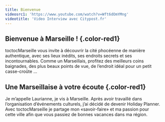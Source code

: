 ```yaml
---
title: Bienvenue
videosrc1: 'https://www.youtube.com/watch?v=Wft6dOmYMng'
videotitle: 'Video Interview avec Citypost.fr'
---
```


## Bienvenue à Marseille ! {.color-red1}

toctocMarseille vous invite à découvrir la cité phocéenne de manière authentique, avec ses lieux inédits, ses endroits secrets et ses incontournables. Comme un Marseillais, profitez des meilleurs coins baignades, des plus beaux points de vue, de l’endroit idéal pour un petit casse-croûte ...

## Une Marseillaise à votre écoute {.color-red1}

Je m’appelle Laurianne, je vis à Marseille. Après avoir travaillé dans l’organisation d’événements culturels, j’ai décidé de devenir Holiday Planner. Avec toctocMarseille je partage mon «savoir-faire» et ma passion pour cette ville afin que vous passiez de bonnes vacances dans ma région.
